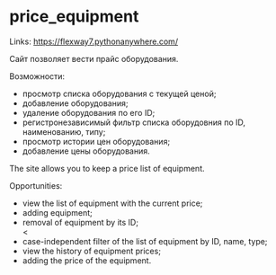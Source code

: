 # price_equipment
Links: https://flexway7.pythonanywhere.com/
<p>Сайт позволяет вести прайс оборудования.</p>
<p>Возможности:</p>
	<ul>
	<li>просмотр списка оборудования с текущей ценой;</li>
	<li>добавление оборудования;</li>
	<li>удаление оборудования по его ID;</li>
	<li>регистронезависимый фильтр списка оборудовния по ID, наименованию, типу;</li>
	<li>просмотр истории цен оборудования;</li>
	<li>добавление цены оборудования.</li>
	</ul>

<p>The site allows you to keep a price list of equipment.</p>
<p>Opportunities:</p>
<ul>
<li>view the list of equipment with the current price;</li>
<li>adding equipment;</li>
<li>removal of equipment by its ID;</li>
<<li>case-independent filter of the list of equipment by ID, name, type;</li>
<li>view the history of equipment prices;</li>
<li>adding the price of the equipment.</li>
</ul>
